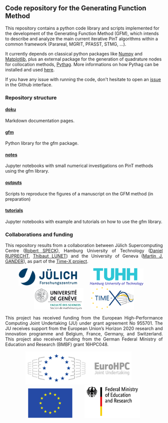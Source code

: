 ## Code repository for the Generating Function Method

This repository contains a python code library and scripts implemented for the development of the Generating Function Method (GFM),
which intends to describe and analyze the main current iterative PinT algorithms within a common framework (Parareal, MGRIT, PFASST, STMG, ...).

It currently depends on classical python packages like [Numpy](https://numpy.org/) and [Matplotlib](https://matplotlib.org/),
plus an external package for the generation of quadrature nodes for collocation methods, [Pythag](https://gitlab.com/tlunet/pythag).
More informations on how Pythag can be installed and used [here](./doku/pythag.md).

If you have any issue with running the code, 
don't hesitate to open an [issue](https://github.com/Parallel-in-Time/gfm/issues) in the Github interface. 

### Repository structure

#### [doku](./doku) 

Markdown documentation pages.

#### [gfm](./gfm)

Python library for the gfm package.

#### [notes](./notes)

Jupyter notebooks with small numerical investigations on PinT methods using the gfm library.

#### [outputs](./outputs)

Scripts to reproduce the figures of a manuscript on the GFM method (in preparation)

#### [tutorials](./tutorials)

Jupyter notebooks with example and tutorials on how to use the gfm library.

### Collaborations and funding

<div style="text-align: justify">
This repository results from a collaboration between Jülich Supercomputing Centre 
(<a href="https://www.fz-juelich.de/SharedDocs/Personen/IAS/JSC/EN/staff/speck_r.html">Robert SPECK</a>), 
Hamburg University of Technology 
(<a href="https://www.mat.tuhh.de/home/druprecht/?homepage_id=druprecht">Daniel RUPRECHT</a>,
 <a href="https://www.mat.tuhh.de/home/tlunet/?homepage_id=tlunet">Thibaut LUNET</a>) 
and the University of Geneva 
(<a href="https://www.unige.ch/~gander/">Martin J. GANDER</a>), as part of the 
<a href="https://www.timex-eurohpc.eu/">Time-X project</a>. 
</div>

<p align="center">
  <img src="./doku/logo_JSC.jpg" height="55"/> &nbsp;&nbsp;&nbsp;&nbsp;&nbsp;&nbsp;&nbsp;&nbsp;
  <img src="./doku/tuhh-logo.png" height="55"/> &nbsp;&nbsp;&nbsp;&nbsp;
  <img src="./doku/logo_sec-math.png" height="70"/> &nbsp;&nbsp;&nbsp;&nbsp;
  <img src="./doku/LogoTime-X.png" height="75"/>
</p>

<div style="text-align: justify">
This project has received funding from the European High-Performance Computing Joint Undertaking (JU) under grant agreement No 955701.
The JU receives support from the European Union’s Horizon 2020 research and innovation programme and Belgium, France, Germany, and Switzerland.
This project also received funding from the German Federal Ministry of Education and Research (BMBF) grant 16HPC048.
</div>

<p align="center">
  <img src="./doku/EuroHPC.jpg" height="105"/> &nbsp;&nbsp;&nbsp;&nbsp;&nbsp;&nbsp;&nbsp;&nbsp;
  <img src="./doku/logo_eu.png" height="95" /> &nbsp;&nbsp;&nbsp;&nbsp;&nbsp;&nbsp;&nbsp;&nbsp;
  <img src="./doku/BMBF_gefoerdert_2017_en.jpg" height="105" />
</p>

